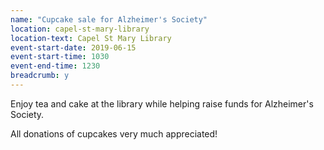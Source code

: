 ```yaml
---
name: "Cupcake sale for Alzheimer's Society"
location: capel-st-mary-library
location-text: Capel St Mary Library
event-start-date: 2019-06-15
event-start-time: 1030
event-end-time: 1230
breadcrumb: y
---
```


Enjoy tea and cake at the library while helping raise funds for Alzheimer's Society.

All donations of cupcakes very much appreciated!

